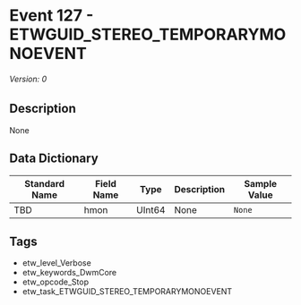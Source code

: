 # Event 127 - ETWGUID_STEREO_TEMPORARYMONOEVENT
###### Version: 0

## Description
None

## Data Dictionary
|Standard Name|Field Name|Type|Description|Sample Value|
|---|---|---|---|---|
|TBD|hmon|UInt64|None|`None`|

## Tags
* etw_level_Verbose
* etw_keywords_DwmCore
* etw_opcode_Stop
* etw_task_ETWGUID_STEREO_TEMPORARYMONOEVENT